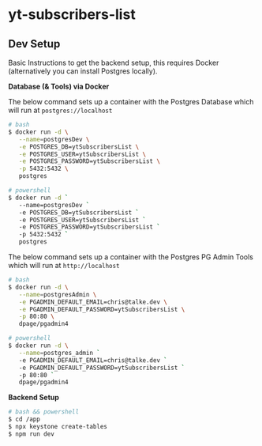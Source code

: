 # yt-subscribers-list

## Dev Setup

Basic Instructions to get the backend setup, this requires Docker (alternatively you can install Postgres locally).

**Database (& Tools) via Docker**

The below command sets up a container with the Postgres Database which will run at `postgres://localhost`

```bash
# bash
$ docker run -d \
   --name=postgresDev \
   -e POSTGRES_DB=ytSubscribersList \
   -e POSTGRES_USER=ytSubscribersList \
   -e POSTGRES_PASSWORD=ytSubscribersList \
   -p 5432:5432 \
   postgres

# powershell
$ docker run -d `
   --name=postgresDev `
   -e POSTGRES_DB=ytSubscribersList `
   -e POSTGRES_USER=ytSubscribersList `
   -e POSTGRES_PASSWORD=ytSubscribersList `
   -p 5432:5432 `
   postgres
```

The below command sets up a container with the Postgres PG Admin Tools which will run at `http://localhost`

```bash
# bash
$ docker run -d \
   --name=postgresAdmin \
   -e PGADMIN_DEFAULT_EMAIL=chris@talke.dev \
   -e PGADMIN_DEFAULT_PASSWORD=ytSubscribersList \
   -p 80:80 \
   dpage/pgadmin4

# powershell
$ docker run -d \
   --name=postgres_admin `
   -e PGADMIN_DEFAULT_EMAIL=chris@talke.dev `
   -e PGADMIN_DEFAULT_PASSWORD=ytSubscribersList `
   -p 80:80 `
   dpage/pgadmin4
```

**Backend Setup**

```bash
# bash && powershell
$ cd /app
$ npx keystone create-tables
$ npm run dev
```
